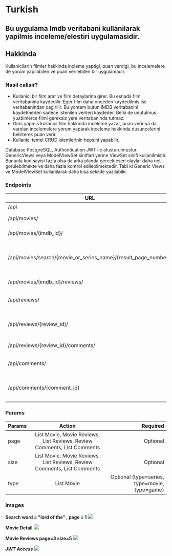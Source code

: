# **Turkish**
## Bu uygulama Imdb veritabani kullanilarak yapilmis inceleme/elestiri uygulamasidir.

## Hakkinda
Kullanicilarin filmler hakkinda incleme yaptigi, puan verdigi, bu incelemelere de yorum yapilabilen ve puan verilebilen bir uygulamadir.

### Nasil calisir?
- Kullanici bir film arar ve film detaylarina girer. Bu esnada film veritabanina kaydedilir. Eger film daha onceden kaydedilmis ise veritabanindan cagirilir. Bu yontem butun IMDB veritabanini kaydetmeden sadece istenilen verileri kaydeder. Belki de unutulmus yuzbinlerce filmi gereksiz yere veritabaninda tutmaz. 
- Giris yapmis kullanici film hakkinda inceleme yazar, puan verir ya da varolan incelemelere yorum yaparak inceleme hakkinda dusuncelerini belirterek puan verir.
- Kullanici temel CRUD islemlerinin hepsini yapabilir.

Database PostgreSQL, Authentication JWT ile olusturulmustur. GenericViews veya ModelViewSet siniflari yerine ViewSet sinifi kullanilmistir. Bununla kod sayisi fazla olsa da arka planda gerceklesen olaylar daha net gorulebilmekte ve daha fazla kontrol edilebilmektedir. Tabi ki Generic Views ve ModelViewSet kullanilarak daha kisa sekilde yazilabilir.

### Endpoints

| URL           | Methods           | Action  |
| ------------- |:-------------:| -----:|
| /api      | GET | Root |
| /api/movies/      | GET      |   List Movies |
| /api/movies/{imdb_id}/ | GET      |    Movie Details  |
| /api/movies/search/{movie_or_series_name}/{result_page_number}/ | GET      |    Search IMDB data (page number optional)  |
| /api/movies/{imdb_id}/reviews/ | GET      |    Movie Reviews  |
| /api/reviews/ | GET-POST      |    List and Create Review  |
| /api/reviews/{review_id}/ | GET-PUT-PATCH-DELETE      |    Review Details, Update or Delete  |
| /api/reviews/{review_id}/comments/ | GET      |    Review Comments  |
| /api/comments/ | GET-POST      |    List and Create Comments  |
| /api/comments/{comment_id} | GET-PUT-PATCH-DELETE      |    Comment Details, Update or Delete  |

### Params

| Params        | Action           | Required  |
| ------------- |:-------------:| -----:|
| page      | List Movie, Movie Reviews, List Reviews, Review Comments, List Comments | Optional |
| size      | List Movie, Movie Reviews, List Reviews, Review Comments, List Comments      |   Optional |
| type | List Movie      |    Optional (type=series, type=movie, type=game) |

### Images
**Search word = "lord of the" , page = 1**
![](https://i.imgur.com/eITjsKB.png)

**Movie Detail**
![](https://i.imgur.com/qAKgUiT.png)

**Movie Reviews page=3 size=5**
![](https://i.imgur.com/DgEz06c.png)

***JWT Access***
![](https://i.imgur.com/pCS7Cyt.png)
